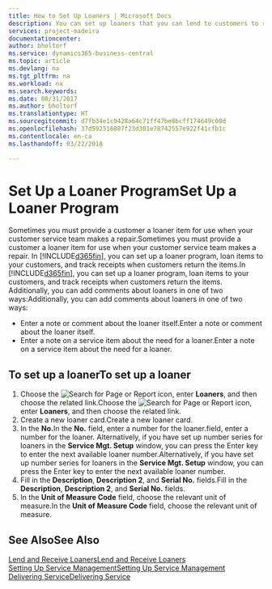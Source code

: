 ```yaml
---
title: How to Set Up Loaners | Microsoft Docs
description: You can set up loaners that you can lend to customers to replace service items while they are in service.
services: project-madeira
documentationcenter: 
author: bholtorf
ms.service: dynamics365-business-central
ms.topic: article
ms.devlang: na
ms.tgt_pltfrm: na
ms.workload: na
ms.search.keywords: 
ms.date: 08/31/2017
ms.author: bholtorf
ms.translationtype: HT
ms.sourcegitcommit: d7fb34e1c9428a64c71ff47be8bcff174649c00d
ms.openlocfilehash: 37d592516807f23d301e78742557e922f41cfb1c
ms.contentlocale: en-ca
ms.lasthandoff: 03/22/2018

---
```

# <a name="set-up-a-loaner-program"></a><span data-ttu-id="ea171-103">Set Up a Loaner Program</span><span class="sxs-lookup"><span data-stu-id="ea171-103">Set Up a Loaner Program</span></span>
<span data-ttu-id="ea171-104">Sometimes you must provide a customer a loaner item for use when your customer service team makes a repair.</span><span class="sxs-lookup"><span data-stu-id="ea171-104">Sometimes you must provide a customer a loaner item for use when your customer service team makes a repair.</span></span> <span data-ttu-id="ea171-105">In [!INCLUDE[d365fin](includes/d365fin_md.md)], you can set up a loaner program, loan items to your customers, and track receipts when customers return the items.</span><span class="sxs-lookup"><span data-stu-id="ea171-105">In [!INCLUDE[d365fin](includes/d365fin_md.md)], you can set up a loaner program, loan items to your customers, and track receipts when customers return the items.</span></span> <span data-ttu-id="ea171-106">Additionally, you can add comments about loaners in one of two ways:</span><span class="sxs-lookup"><span data-stu-id="ea171-106">Additionally, you can add comments about loaners in one of two ways:</span></span>  
  
* <span data-ttu-id="ea171-107">Enter a note or comment about the loaner itself.</span><span class="sxs-lookup"><span data-stu-id="ea171-107">Enter a note or comment about the loaner itself.</span></span>  
* <span data-ttu-id="ea171-108">Enter a note on a service item about the need for a loaner.</span><span class="sxs-lookup"><span data-stu-id="ea171-108">Enter a note on a service item about the need for a loaner.</span></span>  

## <a name="to-set-up-a-loaner"></a><span data-ttu-id="ea171-109">To set up a loaner</span><span class="sxs-lookup"><span data-stu-id="ea171-109">To set up a loaner</span></span>  
1. <span data-ttu-id="ea171-110">Choose the ![Search for Page or Report](media/ui-search/search_small.png "Search for Page or Report icon") icon, enter **Loaners**, and then choose the related link.</span><span class="sxs-lookup"><span data-stu-id="ea171-110">Choose the ![Search for Page or Report](media/ui-search/search_small.png "Search for Page or Report icon") icon, enter **Loaners**, and then choose the related link.</span></span>  
2. <span data-ttu-id="ea171-111">Create a new loaner card.</span><span class="sxs-lookup"><span data-stu-id="ea171-111">Create a new loaner card.</span></span> 
3. <span data-ttu-id="ea171-112">In the **No.**</span><span class="sxs-lookup"><span data-stu-id="ea171-112">In the **No.**</span></span> <span data-ttu-id="ea171-113">field, enter a number for the loaner.</span><span class="sxs-lookup"><span data-stu-id="ea171-113">field, enter a number for the loaner.</span></span> <span data-ttu-id="ea171-114">Alternatively, if you have set up number series for loaners in the **Service Mgt. Setup** window, you can press the Enter key to enter the next available loaner number.</span><span class="sxs-lookup"><span data-stu-id="ea171-114">Alternatively, if you have set up number series for loaners in the **Service Mgt. Setup** window, you can press the Enter key to enter the next available loaner number.</span></span>  
4. <span data-ttu-id="ea171-115">Fill in the **Description**, **Description 2**, and **Serial No.** fields.</span><span class="sxs-lookup"><span data-stu-id="ea171-115">Fill in the **Description**, **Description 2**, and **Serial No.** fields.</span></span>  
5. <span data-ttu-id="ea171-116">In the **Unit of Measure Code** field, choose the relevant unit of measure.</span><span class="sxs-lookup"><span data-stu-id="ea171-116">In the **Unit of Measure Code** field, choose the relevant unit of measure.</span></span>  
  
## <a name="see-also"></a><span data-ttu-id="ea171-117">See Also</span><span class="sxs-lookup"><span data-stu-id="ea171-117">See Also</span></span>
[<span data-ttu-id="ea171-118">Lend and Receive Loaners</span><span class="sxs-lookup"><span data-stu-id="ea171-118">Lend and Receive Loaners</span></span>](service-how-to-lend-receive-loaners.md)  
[<span data-ttu-id="ea171-119">Setting Up Service Management</span><span class="sxs-lookup"><span data-stu-id="ea171-119">Setting Up Service Management</span></span>](service-setup-service.md)  
[<span data-ttu-id="ea171-120">Delivering Service</span><span class="sxs-lookup"><span data-stu-id="ea171-120">Delivering Service</span></span>](service-deliver-service.md)  


